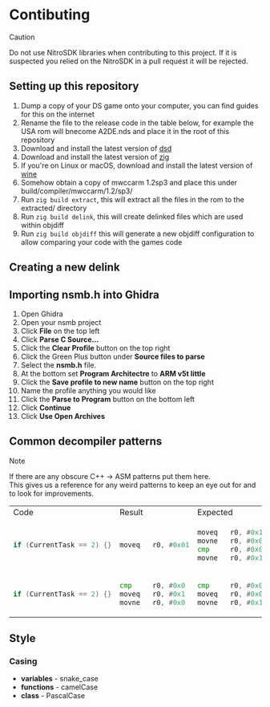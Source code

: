 # Contibuting
> [!CAUTION]
> Do not use NitroSDK libraries when contributing to this project. If it is suspected you relied on the NitroSDK in a pull request it will be rejected.

## Setting up this repository
1. Dump a copy of your DS game onto your computer, you can find guides for this on the internet
2. Rename the file to the release code in the table below, for example the USA rom will bnecome A2DE.nds and place it in the root of this repository
3. Download and install the latest version of [dsd](https://github.com/AetiasHax/ds-decomp)
4. Download and install the latest version of [zig](https://ziglang.org/)
5. If you're on Linux or macOS, download and install the latest version of [wine](https://gitlab.winehq.org/wine/wine/-/wikis/Download)
6. Somehow obtain a copy of mwccarm 1.2sp3 and place this under build/compiler/mwccarm/1.2/sp3/
7. Run `zig build extract`, this will extract all the files in the rom to the extracted/ directory
8. Run `zig build delink`, this will create delinked files which are used within objdiff
9. Run `zig build objdiff` this will generate a new objdiff configuration to allow comparing your code with the games code

## Creating a new delink


## Importing nsmb.h into Ghidra
1. Open Ghidra
2. Open your nsmb project
3. Click **File** on the top left
4. Click **Parse C Source...**
5. Click the **Clear Profile** button on the top right
6. Click the Green Plus button under **Source files to parse**
7. Select the **nsmb.h** file.
8. At the bottom set **Program Architectre** to **ARM v5t little**
9. Click the **Save profile to new name** button on the top right
10. Name the profile anything you would like
11. Click the **Parse to Program** button on the bottom left
12. Click **Continue**
13. Click **Use Open Archives**

## Common decompiler patterns
> [!NOTE]
> If there are any obscure C++ -> ASM patterns put them here.  
> This gives us a reference for any weird patterns to keep an eye out for and to look for improvements.

<table>
<tr> <td> Code </td> <td> Result </td> <td> Expected </td> <td>Corrected Code </td> </tr>
<tr>
<td>

```cpp
if (CurrentTask == 2) {}
```
</td>
<td>

```asm
moveq   r0, #0x01
```
</td>

<td>

```asm
moveq   r0, #0x1
movne   r0, #0x0
cmp     r0, #0x0
movne   r0, #0x1
```
</td>
<td>

```cpp
if ((bool)(CurrentTask == 2) ? 1 : 0) {}
```
</td>
</td>
<tr>
<td>

```cpp
if (CurrentTask == 2) {}
```
</td>
<td>

```asm
cmp     r0, #0x0
moveq   r0, #0x1
movne   r0, #0x0
```
</td>

<td>

```asm
cmp     r0, #0x0
moveq   r0, #0x0
movne   r0, #0x1
```
</td>
<td>

```cpp

```
</td>
</td>
</tr>
</table>


## Style
### Casing
* **variables** - snake_case
* **functions** - camelCase
* **class** - PascalCase
